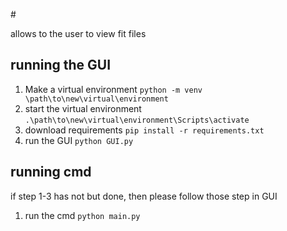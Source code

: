 #<astronomy>

allows to the user to view fit files

## running the GUI
1. Make a virtual environment
    `python -m venv \path\to\new\virtual\environment`
2. start the virtual environment
        `.\path\to\new\virtual\environment\Scripts\activate`
3. download requirements
    `pip install -r requirements.txt`
4. run the GUI
    `python GUI.py`
## running cmd
if step 1-3 has not but done, then please follow those step in GUI
1. run the cmd
    `python main.py`